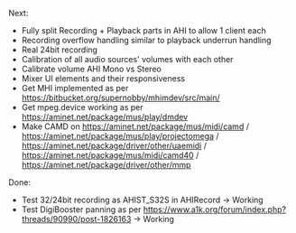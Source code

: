 Next:
- Fully split Recording + Playback parts in AHI to allow 1 client each
- Recording overflow handling similar to playback underrun handling
- Real 24bit recording
- Calibration of all audio sources' volumes with each other
- Calibrate volume AHI Mono vs Stereo
- Mixer UI elements and their responsiveness
- Get MHI implemented as per https://bitbucket.org/supernobby/mhimdev/src/main/
- Get mpeg.device working as per https://aminet.net/package/mus/play/dmdev
- Make CAMD on https://aminet.net/package/mus/midi/camd / https://aminet.net/package/mus/play/projectomega / https://aminet.net/package/driver/other/uaemidi / https://aminet.net/package/mus/midi/camd40 / https://aminet.net/package/driver/other/mmp

Done:
- Test 32/24bit recording as AHIST_S32S in AHIRecord -> Working
- Test DigiBooster panning as per https://www.a1k.org/forum/index.php?threads/90990/post-1826163 -> Working